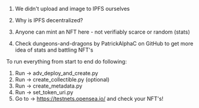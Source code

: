 1. We didn't upload and image to IPFS ourselves
2. Why is IPFS decentralized?
3. Anyone can mint an NFT here - not verifiably scarce or random (stats)

4. Check dungeons-and-dragons by PatrickAlphaC on GitHub to get more idea of stats and battling NFT's


To run everything from start to end do following:
1. Run -> adv_deploy_and_create.py
2. Run -> create_collectible.py (optional)
3. Run -> create_metadata.py
4. Run -> set_token_uri.py
5. Go to -> https://testnets.opensea.io/ and check your NFT's!

